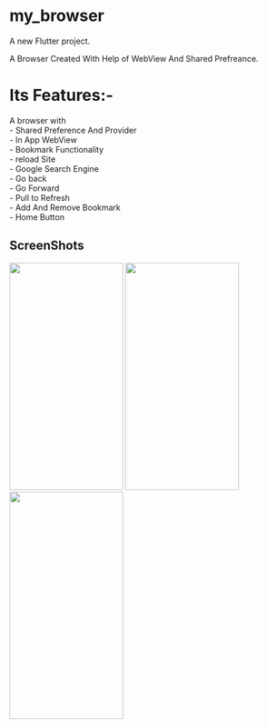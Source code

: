 # my_browser

A new Flutter project.

 A Browser Created With Help of WebView And Shared Prefreance.
 <h1>Its Features:-</h1>
 A browser with <br>
     - Shared Preference And Provider<br>
     - In App WebView<br>
     - Bookmark Functionality<br>
     - reload Site<br>
     - Google Search Engine<br>
     - Go back <br>
     - Go Forward<br>
     - Pull to Refresh<br>
     - Add And Remove Bookmark<br>
     - Home Button<br>
 <h2>ScreenShots</h2>
 <p>
<img src= "https://github.com/sumitFlutter/My_Browser/assets/153794386/5cb2ee27-e5d1-4859-ac82-d29d01ca0a5c"   height="400px" width="200px"     />
  <img src="https://github.com/sumitFlutter/My_Browser/assets/153794386/e3833fda-60b3-429a-8afe-a6da76d36eb4"    height="400px" width="200px"     />
  <img src= "https://github.com/sumitFlutter/My_Browser/assets/153794386/a9b13e61-89bb-4e91-afa5-b4daa5437d82"  height="400px" width="200px"     />






 </p>
